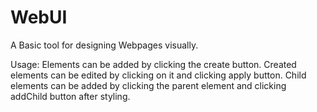 # WebUI
A Basic tool for designing Webpages visually.

Usage:
 Elements can be added by clicking the create button.
 Created elements can be edited by clicking on it and clicking apply button.
 Child elements can be added by clicking the parent element and clicking addChild button after styling.
